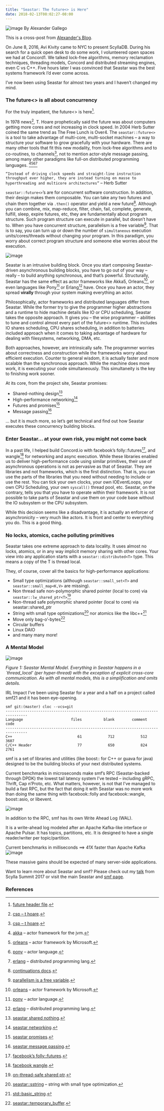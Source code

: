 ```yaml
---
title: "Seastar: The future<> is Here"
date: 2018-02-13T08:02:27-08:00
---
```

![image](/seastar/images/alex-seastar-5.jpg)
By Alexander Gallego

This is a cross-post from [Alexander's Blog](https://www.alexgallego.org/concurrency/smf/2017/12/17/future.html).

On June 8, 2016, Avi Kivity came to NYC to present ScyllaDB. During his search for a quick open desk to do some work, I volunteered open spaces we had at Concord1. We talked lock-free algorithms, memory reclamation techniques, threading models, Concord and distributed streaming engines, even C vs C++. Five hours later I was convinced that Seastar was the best systems framework I’d ever come across.

I’ve now been using Seastar for almost two years and I haven’t changed my mind.

### The future<> is all about concurrency

For the truly impatient, the future<> is here[^2].

In 1978 news[^3], T. Hoare prophetically said the future was about computers getting more cores and not increasing in clock speed. In 2004 Herb Sutter coined the same trend as The Free Lunch is Over4. The ```seastar::future<>``` is a tool to take advantage of multi-core, multi-socket machines – a way to structure your software to grow gracefully with your hardware. There are many other tools that fit this new modality, from lock-free algorithms and to co-routines, to channels[^3], not to mention actor-style message passing, among many other paradigms like full-on distributed programming languages. [^5][^6][^7][^8]

```“Instead of driving clock speeds and straight-line instruction throughput ever higher, they are instead turning en masse to hyperthreading and multicore architectures”``` – Herb Sutter

```seastar::future<>```’s are for concurrent software construction. In addition, their design makes them composable. You can take any two futures and chain them together via ```.then()``` operator and yield a new future[^9]. Although you can combine, mix, map-reduce, filter, chain, fail, complete, generate, fulfill, sleep, expire futures, etc, they are fundamentally about program structure. Such program structure can execute in parallel, but doesn’t have to. When you have concurrent structure, parallelism is a free variable[^10]. That is to say, you can turn up or down the number of ```simultaneous``` execution units/cores/threads without changing your program. In this paradigm, you worry about correct program structure and someone else worries about the execution.

![image](/seastar/images/alex-seastar-1.png)

Seastar is an intrusive building block. Once you start composing Seastar-driven asynchronous building blocks, you have to go out of your way – really – to build anything synchronous, and that’s powerful. Structurally, Seastar has the same effect as actor frameworks like Akka5, Orleans[^6], or even languages like Pony[^7] or Erlang[^8] have. Once you have an actor, they spread **virally** through your system making everything an actor.

Philosophically, actor frameworks and distributed languages differ from Seastar. While the former try to give the programmer higher abstractions and a runtime to hide machine details like IO or CPU scheduling, Seastar takes the opposite approach. It gives you – the wise programmer – abilities to tune and control almost every part of the future<> runtime. This includes IO shares scheduling, CPU shares scheduling, in addition to batteries included approach when it comes to taking advantage of hardware for dealing with filesystems, networking, DMA, etc.

Both approaches, however, are intrinsically safe. The programmer worries about correctness and construction while the frameworks worry about efficient execution. Counter to general wisdom, it is actually faster and more scalable than the synchronous approach. While the machine does more work, it is executing your code simultaneously. This simultaneity is the key to finishing work sooner.

At its core, from the project site, Seastar promises:

* Shared-nothing design[^11]
* High-performance networking[^12]
* Futures and promises[^13]
* Message passing[^14]

… but it is much more, so let’s get technical and find out how Seastar executes these concurrency building blocks.

### Enter Seastar… at your own risk, you might not come back

In a past life, I helped build Concord.io with facebook’s folly::futures[^15], and wangle[^16] for networking and async execution. While these libraries enabled us to deliver high-performance code using similar primitives, their use of asynchronous operations is not as pervasive as that of Seastar. They are libraries and not frameworks, which is the first distinction. That is, you can use the parts of the libraries that you need without needing to include or use the rest. You can tick your own clocks, your own IOEventLoops, your own CPU Scheduling, your own ```syscall()``` thread pool, etc. Seastar, on the contrary, tells you that you have to operate within their framework. It is not possible to take parts of Seastar and use them on your code base without the IO subsystem or the CPU subsystem.

While this decision seems like a disadvantage, it is actually an enforcer of asynchronicity – very much like actors. It is front and center to everything you do. This is a good thing.

### No locks, atomics, cache polluting primitives

Seastar takes one extreme approach to data locality. It uses almost no locks, atomics, or in any way implicit memory sharing with other cores. Your view into any application starts with a ```seastar::distributed<T>``` type. This means a copy of the T is thread local.

They, of course, cover all the basics for high-performance applications:

* Small type optimizations (although ```seastar::small_set<T>``` and ```seastar::small_map<K,V>``` are missing).
* Non thread safe non-polymorphic shared pointer (local to core) via ```seastar::lw_shared_ptr<T>```[^17]
* Non-thread safe polymorphic shared pointer (local to core) via seastar::shared_ptr<T>
* String with small type optimizations[^18] nor atomics like the libc++[^19]
* Move only bag-o’-bytes[^20]
* Circular buffers
* Linux DAIO
* and many many more!

### A Mental Model
![image](/seastar/images/alex-seastar-2.png)

 *Figure 1: Seastar Mental Model. Everything in Seastar happens in a `thread_local’ (per hyper-thread) with the exception of explicit cross-core communication. As with all mental models, this is a simplification and omits details.*

IRL Impact
I’ve been using Seastar for a year and a half on a project called smf21 and it has been eye-opening.

```
smf git:(master) cloc --vcs=git                                                        
--------------------------------------------------------------------------------
Language                      files          blank        comment           code
--------------------------------------------------------------------------------
C++                              61            712            512           3607
C/C++ Header                     77            650            824           2761
```
smf is a set of libraries and utilities (like boost:: for C++ or guava for java) designed to be the building blocks of your next distributed systems.

Current benchmarks in microseconds make smf’s RPC (Seastar-backed through DPDK) the lowest tail latency system I’ve tested – including gRPC, Thrift, Cap n’Proto, etc. What matters, however, is not that I’ve managed to build a fast RPC, but the fact that doing it with Seastar was no more work than doing the same thing with facebook::folly and facebook::wangle, boost::asio, or libevent.

![image](/seastar/images/alex-seastar-3.png)

In addition to the RPC, smf has its own Write Ahead Log (WAL).

It is a write-ahead log modeled after an Apache Kafka-like interface or Apache Pulsar. It has topics, partitions, etc. It is designed to have a single reader/writer per topic/partition.

Current benchmarks in milliseconds ==> 41X faster than Apache Kafka
![image](/seastar/images/alex-seastar-4.png)

These massive gains should be expected of many server-side applications.

Want to learn more about Seastar and smf? Please check out my [talk](https://www.scylladb.com/tech-talk/smf-fastest-rpc-west-scylla-summit-2017/) from Scylla Summit 2017 or visit the main Seastar and [smf page](https://github.com/senior7515/smf).

### References 

[^1]: [concord](http://concord.io/) – my previous startup.
[^2]: [future header file](https://github.com/scylladb/seastar/blob/master/core/future.hh).
[^3]: [csp – t hoare](http://weblab.cs.uml.edu/~bill/cs515/CSP_Hoare_78.pdf).
[^4]: [herb sutter](https://www.cs.utexas.edu/~lin/cs380p/Free_Lunch.pdf) – free lunch is over.
[^5]: [akka](http://akka.io/) – actor framework for the jvm.
[^6]: [orleans](https://github.com/dotnet/orleans) – actor framework by Microsoft.
[^7]: [pony](https://www.ponylang.org/) – actor language.
[^8]: [erlang](https://www.erlang.org/) – distributed programming lang.
[^9]: [continuations docs](https://github.com/scylladb/seastar/blob/master/doc/tutorial.md#continuations).
[^10]: [parallelism  is a free variable](https://www.youtube.com/watch?v=cN_DpYBzKso).
[^11]: [seastar shared nothing](http://www.seastar-project.org/shared-nothing/).
[^12]: [seastar networking](http://www.seastar-project.org/networking/).
[^13]: [seastar promises](http://www.seastar-project.org/futures-promises/).
[^14]:[seastar message passing](http://www.seastar-project.org/message-passing/).
[^15]:[facebook’s folly::futures](https://github.com/facebook/folly).
[^16]: [facebook wangle](https://github.com/facebook/wangle).
[^17]:[on-thread-safe shared ptr](https://github.com/scylladb/seastar/blob/master/core/shared_ptr.hh).
[^18]:[seastar::sstring](https://github.com/scylladb/seastar/blob/40a68fa50ebeeb17cd3797af7cddbbcdf07ce61a/core/sstring.hh) – string with small type optimization.
[^19]:[std::basic_string](https://gcc.gnu.org/onlinedocs/gcc-6.2.0/libstdc++/api/a01076_source.html).
[^20]:[seastar::temporary_buffer](https://github.com/scylladb/seastar/blob/743723fc79d8f40a926908181026a709a8cbe719/core/temporary_buffer.hh).
[^21]:[smf](https://github.com/senior7515/smf) – the fastest RPC in the west.



